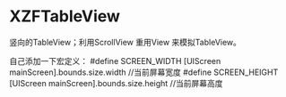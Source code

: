 # XZFTableView
竖向的TableView；利用ScrollView 重用View 来模拟TableView。

自己添加一下宏定义：
#define SCREEN_WIDTH [UIScreen mainScreen].bounds.size.width //当前屏幕宽度
#define SCREEN_HEIGHT [UIScreen mainScreen].bounds.size.height //当前屏幕高度
